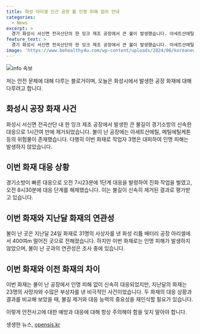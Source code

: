 ```yaml
---
title: 화성 아리셀 인근 공장 불 인명 피해 없어 안내
categories:
  - News
excerpt: >
  경기 화성시 서신면 전곡산단의 한 잉크 제조 공장에서 큰 불이 발생했습니다. 아세트산에틸, 메틸에틸케톤 등 위험물이 있었던 공장에서, 경기소방이 신속 대응하여 불을 제어했습니다. 이 공장은 지난달 화재로 31명 사상자가 발생한 곳과 가까웠으나, 다행히 인명 피해는 없었습니다. 하지만, 지난달에도 같은 지역에서 화재가 발생해 23명이 사망하고 2명이 중상을 입었는데, 이 중 5명은 내국인이었습니다.
feature_text: >
  경기 화성시 서신면 전곡산단의 한 잉크 제조 공장에서 큰 불이 발생했습니다. 아세트산에틸, 메틸에틸케톤 등 위험물이 있었던 공장에서, 경기소방이 신속 대응하여 불을 제어했습니다. 이 공장은 지난달 화재로 31명 사상자가 발생한 곳과 가까웠으나, 다행히 인명 피해는 없었습니다. 하지만, 지난달에도 같은 지역에서 화재가 발생해 23명이 사망하고 2명이 중상을 입었는데, 이 중 5명은 내국인이었습니다.
image: 'https://www.behealthy4u.com/wp-content/uploads/2024/06/koreanews.jpg'
---
```


<p><img src="https://www.behealthy4u.com/wp-content/uploads/2024/06/koreanews.jpg" alt="info 속보" /></p>

<p>저는 안전 문제에 대해 다루는 블로거이며, 오늘은 화성시에서 발생한 공장 화재에 대해 다루려고 합니다.</p>

<h2 data-ke-size="size26">화성시 공장 화재 사건</h2>

<p data-ke-size="size16">화성시 서신면 전곡산단 내 한 잉크 제조 공장에서 발생한 큰 불길이 경기소방의 신속한 대응으로 1시간여 만에 제거되었습니다. 불이 난 공장에는 아세트산에틸, 메틸에틸케톤 등의 위험물이 존재했습니다. 다행히 이번 화재로 작업자 3명은 대피하여 인명 피해는 발생하지 않았습니다.</p>

<h2 data-ke-size="size26">이번 화재 대응 상황</h2>

<p data-ke-size="size16">경기소방이 빠른 대응으로 오전 7시23분에 1단계 대응을 발령하여 진화 작업을 벌였고, 오전 8시30분에 대응 단계를 해제했습니다. 이는 불길이 신속히 제거된 결과로 평가받고 있습니다.</p>

<h2 data-ke-size="size26">이번 화재와 지난달 화재의 연관성</h2>

<p data-ke-size="size16">불이 난 곳은 지난달 24일 화재로 31명의 사상자를 낸 화성 리튬 배터리 공장 아리셀에서 400여m 떨어진 곳으로 전해졌습니다. 하지만 이번 화재로는 인명 피해가 발생하지 않았으며, 불이 난 곳과의 연관성은 조사 중에 있습니다.</p>

<h2 data-ke-size="size26">이번 화재와 이전 화재의 차이</h2>

<p data-ke-size="size16">이번 화재는 불이 난 공장에서 인명 피해 없이 신속히 대응되었지만, 지난달의 화재는 23명의 사망자와 수많은 부상자를 낸 비극적인 사건이었습니다. 두 화재의 대응 상황과 결과를 비교해 보았을 때, 불길 제거와 대응 능력의 중요성을 재인식할 필요가 있습니다.</p>

<p>이렇게 안전사고에 대한 예방과 대응에 대해 항상 주의해야 함을 잊지 말아야 합니다.</p>
생생한 뉴스, <a href="https://opensis.kr" rel="dofollow">opensis.kr</a>


